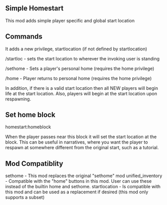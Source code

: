Simple Homestart
----------------

This mod adds simple player specific and global start location 

Commands
--------

It adds a new privilege, startlocation (if not defined by startlocation)

/startloc - sets the start location to wherever the invoking user is standing 

/sethome - Sets a player's personal home (requires the home privilege)

/home - Player returns to personal home (requires the home privilege)

In addition, if there is a valid start location then all NEW players will 
begin life at the start location.
Also, players will begin at the start location upon respawning.


Set home block
--------------
homestart:homeblock

When the player passes near this block it will set the start location at the block.
This can be useful in narratives, where you want the player to respawn at somewhere different from the original start, such as a tutorial.


Mod Compatiblity
----------------
sethome - This mod replaces the original "sethome" mod
unified_inventory - Compatible with the "home" buttons in this mod.  User can use these instead of the builtin home and sethome.
startlocation - Is compatible with this mod and can be used as a replacement if desired (this mod only supports a subset)


